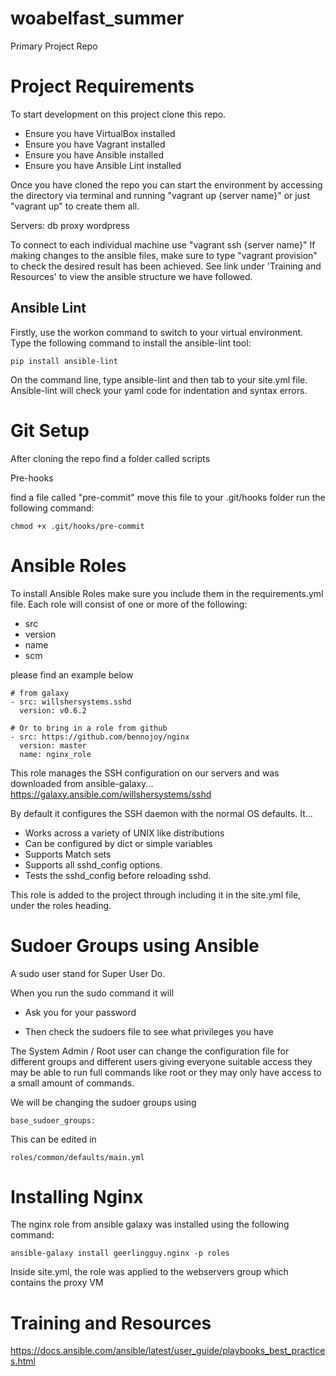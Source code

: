 # woabelfast_summer
Primary Project Repo

# Project Requirements

To start development on this project clone this repo.
- Ensure you have VirtualBox installed
- Ensure you have Vagrant installed
- Ensure you have Ansible installed
- Ensure you have Ansible Lint installed

Once you have cloned the repo you can start the environment by accessing the directory via terminal and running "vagrant up {server name}" or just "vagrant up" to create them all.

Servers:
db
proxy
wordpress

To connect to each individual machine use "vagrant ssh {server name}"
If making changes to the ansible files, make sure to type "vagrant provision" to check the desired result has been achieved.
See link under 'Training and Resources' to view the ansible structure we have followed.


## Ansible Lint
Firstly, use the workon command to switch to your virtual environment.  Type the following command to install the ansible-lint tool: 

    pip install ansible-lint

On the command line, type ansible-lint and then tab to your site.yml file.  Ansible-lint will check your yaml code for indentation and syntax errors.

# Git Setup

After cloning the repo find a folder called scripts

Pre-hooks

find a file called "pre-commit" move this file to your .git/hooks folder
run the following command:  

```
chmod +x .git/hooks/pre-commit
```


# Ansible Roles 

To install Ansible Roles make sure you include them in the requirements.yml file.
Each role will consist of one or more of the following:
- src
- version
- name
- scm

 please find an example below

```
# from galaxy
- src: willshersystems.sshd
  version: v0.6.2

# Or to bring in a role from github
- src: https://github.com/bennojoy/nginx
  version: master
  name: nginx_role
```

This role manages the SSH configuration on our servers and was downloaded from ansible-galaxy... https://galaxy.ansible.com/willshersystems/sshd

By default it configures the SSH daemon with the normal OS defaults. It...

- Works across a variety of UNIX like distributions
- Can be configured by dict or simple variables
- Supports Match sets
- Supports all sshd_config options. 
- Tests the sshd_config before reloading sshd.

This role is added to the project through including it in the site.yml file, under the roles heading. 


# Sudoer Groups using Ansible 

A sudo user stand for Super User Do. 

When you run the sudo command it will 
- Ask you for your password 

- Then check the sudoers file to see what privileges you have 

The System Admin / Root user can change the configuration file for different groups and different users giving everyone suitable access they may be able to run full commands like root or they may only have access to a small amount of commands.

We will be changing the sudoer groups using 
```
base_sudoer_groups:
```

This can be edited in
```
roles/common/defaults/main.yml
```

# Installing Nginx

The nginx role from ansible galaxy was installed using the following command:
    
    ansible-galaxy install geerlingguy.nginx -p roles

Inside site.yml,  the role was applied to the webservers group which contains the proxy VM


# Training and Resources 
https://docs.ansible.com/ansible/latest/user_guide/playbooks_best_practices.html

